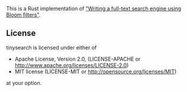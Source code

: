 This is a Rust implementation of ["Writing a full-text search engine using Bloom filters"](https://www.stavros.io/posts/bloom-filter-search-engine/).


## License

tinysearch is licensed under either of


* Apache License, Version 2.0, (LICENSE-APACHE or http://www.apache.org/licenses/LICENSE-2.0)
* MIT license (LICENSE-MIT or http://opensource.org/licenses/MIT)

at your option.

